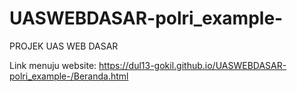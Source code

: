 # UASWEBDASAR-polri_example-
PROJEK UAS WEB DASAR

Link menuju website: https://dul13-gokil.github.io/UASWEBDASAR-polri_example-/Beranda.html
